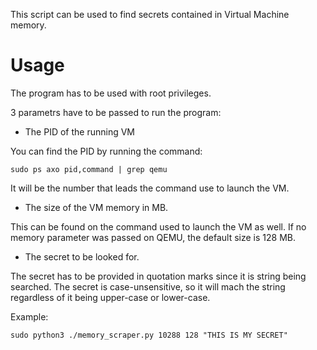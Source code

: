 This script can be used to find secrets contained in Virtual Machine memory.

# Usage
The program has to be used with root privileges.

3 parametrs have to be passed to run the program:

- The PID of the running VM

You can find the PID by running the command:
```
sudo ps axo pid,command | grep qemu
```
It will be the number that leads the command use to launch the VM. 

- The size of the VM memory in MB.

This can be found on the command used to launch the VM as well. 
If no memory parameter was passed on QEMU, the default size is 128 MB.

- The secret to be looked for.

The secret has to be provided in quotation marks since it is string being searched.
The secret is case-unsensitive, so it will mach the string regardless of it being upper-case or lower-case.

Example:
```
sudo python3 ./memory_scraper.py 10288 128 "THIS IS MY SECRET"
```